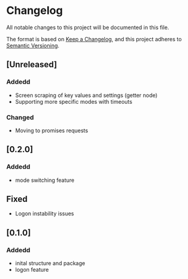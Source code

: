 # Changelog
All notable changes to this project will be documented in this file.

The format is based on [Keep a Changelog](https://keepachangelog.com/en/1.0.0/),
and this project adheres to [Semantic Versioning](https://semver.org/spec/v2.0.0.html).

## [Unreleased]
### Addedd
- Screen scraping of key values and settings (getter node)
- Supporting more specific modes with timeouts

### Changed
- Moving to promises requests

## [0.2.0]
### Addedd
- mode switching feature

## Fixed
- Logon instability issues

## [0.1.0]
### Addedd
- inital structure and package
- logon feature


